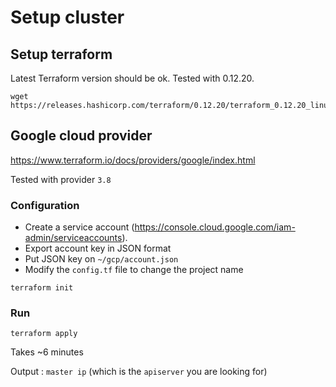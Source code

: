 # Setup cluster

## Setup terraform

Latest Terraform version should be ok. Tested with 0.12.20.  
```
wget https://releases.hashicorp.com/terraform/0.12.20/terraform_0.12.20_linux_amd64.zip
```

## Google cloud provider

https://www.terraform.io/docs/providers/google/index.html

Tested with provider `3.8`

### Configuration  

* Create a service account (https://console.cloud.google.com/iam-admin/serviceaccounts).  
* Export account key in JSON format  
* Put JSON key on `~/gcp/account.json`
* Modify the `config.tf` file to change the project name

```
terraform init
```

### Run  

```
terraform apply
```

Takes ~6 minutes  

Output : `master ip` (which is the `apiserver` you are looking for)
